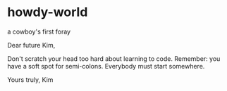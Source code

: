 # howdy-world
a cowboy's first foray

Dear future Kim,

Don't scratch your head too hard about learning to code. Remember: you have a soft spot for semi-colons.
Everybody must start somewhere. 

Yours truly,
Kim
